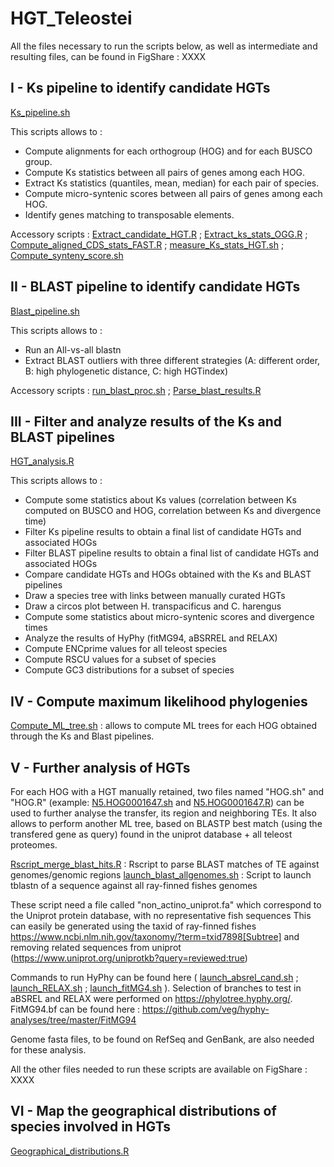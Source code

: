 # HGT_Teleostei

All the files necessary to run the scripts below, as well as intermediate and resulting files, can be found in FigShare : XXXX

## I - Ks pipeline to identify candidate HGTs

[Ks_pipeline.sh](Ks_pipeline.sh) 

This scripts allows to :
- Compute alignments for each orthogroup (HOG) and for each BUSCO group.
- Compute Ks statistics between all pairs of genes among each HOG.
- Extract Ks statistics (quantiles, mean, median) for each pair of species.
- Compute micro-syntenic scores between all pairs of genes among each HOG.
- Identify genes matching to transposable elements.

Accessory scripts : [Extract_candidate_HGT.R](Extract_candidate_HGT.R) ; [Extract_ks_stats_OGG.R](Extract_ks_stats_OGG.R) ; [Compute_aligned_CDS_stats_FAST.R](Compute_aligned_CDS_stats_FAST.R) ; [measure_Ks_stats_HGT.sh](measure_Ks_stats_HGT.sh) ; [Compute_synteny_score.sh](Compute_synteny_score.sh)


## II - BLAST pipeline to identify candidate HGTs

[Blast_pipeline.sh](Blast_pipeline.sh) 

This scripts allows to :
- Run an All-vs-all blastn
- Extract BLAST outliers with three different strategies (A: different order, B: high phylogenetic distance, C: high HGTindex)

Accessory scripts : [run_blast_proc.sh](run_blast_proc.sh) ; [Parse_blast_results.R](Parse_blast_results.R)


## III - Filter and analyze results of the Ks and BLAST pipelines

[HGT_analysis.R](HGT_analysis.R) 

This scripts allows to :
- Compute some statistics about Ks values (correlation between Ks computed on BUSCO and HOG, correlation between Ks and divergence time)
- Filter Ks pipeline results to obtain a final list of candidate HGTs and associated HOGs
- Filter BLAST pipeline results to obtain a final list of candidate HGTs and associated HOGs
- Compare candidate HGTs and HOGs obtained with the Ks and BLAST pipelines
- Draw a species tree with links between manually curated HGTs
- Draw a circos plot between H. transpacificus and C. harengus
- Compute some statistics about micro-syntenic scores and divergence times
- Analyze the results of HyPhy (fitMG94, aBSRREL and RELAX)
- Compute ENCprime values for all teleost species
- Compute RSCU values for a subset of species
- Compute GC3 distributions for a subset of species


## IV - Compute maximum likelihood phylogenies

[Compute_ML_tree.sh](Compute_ML_tree.sh)  : allows to compute ML trees for each HOG obtained through the Ks and Blast pipelines. 


## V - Further analysis of HGTs

For each HOG with a HGT manually retained, two files named "HOG.sh" and "HOG.R" (example: [N5.HOG0001647.sh](N5.HOG0001647.sh) and [N5.HOG0001647.R](N5.HOG0001647.R)) can be used to further analyse the transfer, its region and neighboring TEs. It also allows to perform another ML tree, based on BLASTP best match (using the transfered gene as query) found in the uniprot database + all teleost proteomes.

[Rscript_merge_blast_hits.R](Rscript_merge_blast_hits.R) : Rscript to parse BLAST matches of TE against genomes/genomic regions
[launch_blast_allgenomes.sh](launch_blast_allgenomes.sh) : Script to launch tblastn of a sequence against all ray-finned fishes genomes 


These script need a file called "non_actino_uniprot.fa" which correspond to the Uniprot protein database, with no representative fish sequences
This can easily be generated using the taxid of ray-finned fishes https://www.ncbi.nlm.nih.gov/taxonomy/?term=txid7898[Subtree] and removing related sequences
from uniprot (https://www.uniprot.org/uniprotkb?query=reviewed:true)

Commands to run HyPhy can be found here ( [launch_absrel_cand.sh](launch_absrel_cand.sh) ; [launch_RELAX.sh](launch_RELAX.sh) ; [launch_fitMG4.sh](launch_fitMG4.sh) ). Selection of branches to test in aBSREL and RELAX were performed on https://phylotree.hyphy.org/.
FitMG94.bf can be found here : https://github.com/veg/hyphy-analyses/tree/master/FitMG94

Genome fasta files, to be found on RefSeq and GenBank, are also needed for these analysis.  

All the other files needed to run these scripts are available on FigShare : XXXX


## VI - Map the geographical distributions of species involved in HGTs

[Geographical_distributions.R](Geographical_distributions.R) 


